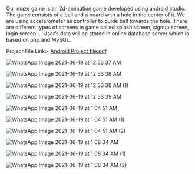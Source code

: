 Our maze game is an 2d-animation game developed using android studio. The game consists of a ball and a board with a hole in the center of it. We are using accelerometer as controller to guide ball towards the hole. There are different types of screens in game called splash screen, signup screen, login screen…. User’s data will be stored in online database server which is based on php and MySQL. 

Projecr File Link:-
  [Android Project file.pdf](https://github.com/surajdevgan/MazeRunner/files/6678887/Android.Project.file.pdf)
  
  ![WhatsApp Image 2021-06-19 at 12 53 37 AM](https://user-images.githubusercontent.com/26799447/122607856-d7db1e00-d098-11eb-8d85-c1cef8499a21.jpeg)
  
  ![WhatsApp Image 2021-06-19 at 12 53 38 AM](https://user-images.githubusercontent.com/26799447/122607919-f3462900-d098-11eb-9fad-cc42098865bb.jpeg)
  
  ![WhatsApp Image 2021-06-19 at 12 53 38 AM (1)](https://user-images.githubusercontent.com/26799447/122607977-0c4eda00-d099-11eb-9efb-e61913caaef1.jpeg)
  
  ![WhatsApp Image 2021-06-19 at 12 53 39 AM](https://user-images.githubusercontent.com/26799447/122607993-12dd5180-d099-11eb-83e0-05fa1ed50a32.jpeg)
  
  ![WhatsApp Image 2021-06-19 at 1 04 51 AM](https://user-images.githubusercontent.com/26799447/122608782-761bb380-d09a-11eb-8476-5cb6e0340da7.jpeg)

![WhatsApp Image 2021-06-19 at 1 04 51 AM (1)](https://user-images.githubusercontent.com/26799447/122608797-7c119480-d09a-11eb-93f6-04ad8edd36e5.jpeg)

![WhatsApp Image 2021-06-19 at 1 04 51 AM (2)](https://user-images.githubusercontent.com/26799447/122608808-803db200-d09a-11eb-83bf-43beba32ae2a.jpeg)

![WhatsApp Image 2021-06-19 at 1 08 34 AM](https://user-images.githubusercontent.com/26799447/122609217-43be8600-d09b-11eb-83e6-dc47e66bca54.jpeg)

![WhatsApp Image 2021-06-19 at 1 08 34 AM (1)](https://user-images.githubusercontent.com/26799447/122609228-49b46700-d09b-11eb-8d41-8bbe8a1be801.jpeg)

![WhatsApp Image 2021-06-19 at 1 08 34 AM (2)](https://user-images.githubusercontent.com/26799447/122609247-51740b80-d09b-11eb-84b4-609e8cc34f13.jpeg)







